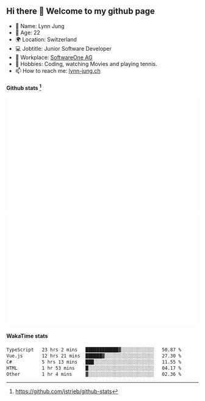 ## Hi there 👋 Welcome to my github page

- 🧑 Name: Lynn Jung
- 🔞 Age: 22
- 🌍 Location: Switzerland
- 💻 Jobtitle: Junior Software Developer
- 🏢 Workplace: [SoftwareOne AG](https://www.softwareone.com/)
- 🎾 Hobbies: Coding, watching Movies and playing tennis.
- 📫 How to reach me: [lynn-jung.ch](https://lynn-jung.ch/)


#### Github stats [^1]
![](https://github.com/lynn-jung/github-stats/blob/master/generated/overview.svg)  ![](https://github.com/lynn-jung/github-stats/blob/master/generated/languages.svg)


#### WakaTime stats
<!--START_SECTION:waka-->
```text
TypeScript   23 hrs 2 mins   ████████████▓░░░░░░░░░░░░   50.87 % 
Vue.js       12 hrs 21 mins  ██████▓░░░░░░░░░░░░░░░░░░   27.30 % 
C#           5 hrs 13 mins   ███░░░░░░░░░░░░░░░░░░░░░░   11.55 % 
HTML         1 hr 53 mins    █░░░░░░░░░░░░░░░░░░░░░░░░   04.17 % 
Other        1 hr 4 mins     ▓░░░░░░░░░░░░░░░░░░░░░░░░   02.36 % 
```
<!--END_SECTION:waka-->

[^1]: https://github.com/jstrieb/github-stats
